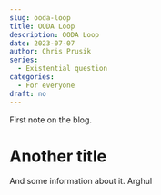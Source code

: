 ```yaml
---
slug: ooda-loop
title: OODA Loop
description: OODA Loop
date: 2023-07-07
author: Chris Prusik
series: 
  - Existential question
categories: 
  - For everyone
draft: no
---
```


First note on the blog.

# Another title

And some information about it. Arghul
